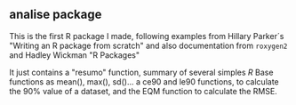 ## analise package

This is the first R package I made, following examples from Hillary Parker´s "Writing an R package from scratch" 
and also documentation from `roxygen2` and Hadley Wickman "R Packages"

It just contains a "resumo" function, summary of several simples _R_ Base functions as mean(), max(), sd()...
a ce90 and le90 functions, to calculate the 90% value of a dataset, and the EQM function to calculate the RMSE.


